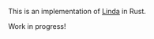 This is an implementation of [Linda](https://en.wikipedia.org/wiki/Linda_(coordination_language)) in Rust.

Work in progress!
